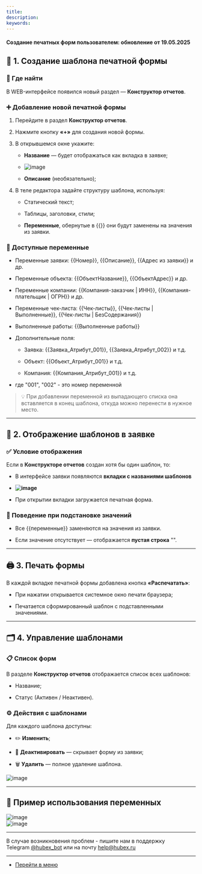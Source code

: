 ```yaml
---
title: 
description: 
keywords: 
---
```


#### Создание печатных форм пользователем: обновление от 19.05.2025
<html>
<meta charset="utf-8">

</html>
<body>
<h2 class="" data-start="100" data-end="140">🔧 1. Создание шаблона печатной формы</h2>
<h3 class="" data-start="142" data-end="158">📍 Где найти</h3>
<p class="" data-start="159" data-end="224">В WEB-интерфейсе появился новый раздел &mdash; <strong data-start="200" data-end="223">Конструктор отчетов</strong>.</p>
<h3 class="" data-start="226" data-end="263">➕ Добавление новой печатной формы</h3>
<ol data-start="264" data-end="766">
<li class="" data-start="264" data-end="310">
<p class="" data-start="267" data-end="310">Перейдите в раздел <strong data-start="286" data-end="309">Конструктор отчетов</strong>.</p>
</li>
<li class="" data-start="311" data-end="362">
<p class="" data-start="314" data-end="362">Нажмите кнопку <strong data-start="329" data-end="336">&laquo;+&raquo;</strong> для создания новой формы.</p>
</li>
<li class="" data-start="363" data-end="567">
<p class="" data-start="366" data-end="393">В открывшемся окне укажите:</p>
<ul data-start="397" data-end="567">
<li class="" data-start="397" data-end="454">
<p class="" data-start="399" data-end="454"><strong data-start="399" data-end="411">Название</strong> &mdash; будет отображаться как вкладка в заявке;</p>
</li>
<li class="" data-start="397" data-end="454"><a><img style="display: block; max-width: 100%; height: auto; margin: 0 auto;" src="https://i.ibb.co/k2rbc46F/image.jpg" alt="image" border="0" /></a></li>
<li class="" data-start="458" data-end="489">
<p class="" data-start="460" data-end="489"><strong data-start="460" data-end="472">Описание</strong> (необязательно);</p>
</li>
</ul>
</li>
<li class="" data-start="568" data-end="766">
<p class="" data-start="571" data-end="625">В теле редактора задайте структуру шаблона, используя:</p>
<ul data-start="629" data-end="766">
<li class="" data-start="629" data-end="649">
<p class="" data-start="631" data-end="649">Статический текст;</p>
</li>
<li class="" data-start="653" data-end="681">
<p class="" data-start="655" data-end="681">Таблицы, заголовки, стили;</p>
</li>
<li class="" data-start="685" data-end="766">
<p class="" data-start="687" data-end="766"><strong data-start="687" data-end="701">Переменные</strong>, обернутые в &#123;&#123;&#125;&#125; они будут заменены на значения из заявки.</p>
</li>
</ul>
</li>
</ol>
<h3 class="" data-start="768" data-end="795">🔄 Доступные переменные</h3>
<ul data-start="796" data-end="1370">
<li class="" data-start="796" data-end="873">
<p class="" data-start="798" data-end="873">Переменные заявки: &#123;&#123;Номер&#125;&#125;, &#123;&#123;Описание&#125;&#125;, &#123;&#123;Адрес из заявки&#125;&#125; и др.</p>
</li>
<li class="" data-start="874" data-end="941">
<p class="" data-start="876" data-end="941">Переменные объекта: &#123;&#123;ОбъектНазвание&#125;&#125;, &#123;&#123;ОбъектАдрес&#125;&#125; и др.</p>
</li>
<li class="" data-start="942" data-end="1034">
<p class="" data-start="944" data-end="1034">Переменные компании: &#123;&#123;Компания-заказчик | ИНН&#125;&#125;, &#123;&#123;Компания-плательщик | ОГРН&#125;&#125; и др.</p>
</li>
<li class="" data-start="1035" data-end="1138">
<p class="" data-start="1037" data-end="1138">Переменные чек-листа: &#123;&#123;Чек-листы&#125;&#125;, &#123;&#123;Чек-листы | Выполненные&#125;&#125;, &#123;&#123;Чек-листы | БезСодержания&#125;&#125;</p>
</li>
<li class="" data-start="1139" data-end="1185">
<p class="" data-start="1141" data-end="1185">Выполненные работы: &#123;&#123;Выполненные работы&#125;&#125;</p>
</li>
<li class="" data-start="1186" data-end="1370">
<p class="" data-start="1188" data-end="1208">Дополнительные поля:</p>
<ul data-start="1211" data-end="1370">
<li class="" data-start="1211" data-end="1278">
<p class="" data-start="1213" data-end="1278">Заявка: &#123;&#123;Заявка_Атрибут_001&#125;&#125;, &#123;&#123;Заявка_Атрибут_002&#125;&#125; и т.д.</p>
</li>
<li class="" data-start="1281" data-end="1322">
<p class="" data-start="1283" data-end="1322">Объект: &#123;&#123;Объект_Атрибут_001&#125;&#125; и т.д.</p>
</li>
<li class="" data-start="1325" data-end="1370">
<p class="" data-start="1327" data-end="1370">Компания: &#123;&#123;Компания_Атрибут_001&#125;&#125; и т.д.</p>
</li>
</ul>
</li>
<li>где "001", "002" - это номер переменной</li>
</ul>
<blockquote data-start="1372" data-end="1496">
<p class="" data-start="1374" data-end="1496">💡 При добавлении переменной из выпадающего списка она вставляется в конец шаблона, откуда можно перенести в нужное место.</p>
</blockquote>
<hr class="" data-start="1498" data-end="1501" />
<h2 class="" data-start="1503" data-end="1541">📄 2. Отображение шаблонов в заявке</h2>
<h3 class="" data-start="1543" data-end="1568">✅ Условие отображения</h3>
<p class="" data-start="1569" data-end="1632">Если в <strong data-start="1576" data-end="1600">Конструкторе отчетов</strong> создан хотя бы один шаблон, то:</p>
<ul data-start="1633" data-end="1819">
<li class="" data-start="1633" data-end="1768">
<p class="" data-start="1635" data-end="1768">В интерфейсе заявки появляются <strong data-start="1666" data-end="1699">вкладки с названиями шаблонов</strong></p>
</li>
<li class="" data-start="1633" data-end="1768"><strong data-start="1666" data-end="1699"><a><img style="display: block; max-width: 100%; height: auto; margin: 0 auto;" src="https://i.ibb.co/6R2HghK6/image.jpg" alt="image" border="0" /></a></strong></li>
</ul>
<ul data-start="1633" data-end="1819">
<li class="" data-start="1769" data-end="1819">
<p class="" data-start="1771" data-end="1819">При открытии вкладки загружается печатная форма.</p>
</li>
</ul>
<h3 class="" data-start="1821" data-end="1862">🔁 Поведение при подстановке значений</h3>
<ul data-start="1863" data-end="1986">
<li class="" data-start="1863" data-end="1919">
<p class="" data-start="1865" data-end="1919">Все &#123;&#123;переменные&#125;&#125; заменяются на значения из заявки.</p>
</li>
<li class="" data-start="1920" data-end="1986">
<p class="" data-start="1922" data-end="1986">Если значение отсутствует &mdash; отображается <strong data-start="1963" data-end="1980">пустая строка</strong> "".</p>
</li>
</ul>
<hr class="" data-start="1988" data-end="1991" />
<h2 class="" data-start="1993" data-end="2015">🖨️ 3. Печать формы</h2>
<p class="" data-start="2017" data-end="2084">В каждой вкладке печатной формы добавлена кнопка <strong data-start="2066" data-end="2083">&laquo;Распечатать&raquo;</strong>:</p>
<ul data-start="2085" data-end="2206">
<li class="" data-start="2085" data-end="2142">
<p class="" data-start="2087" data-end="2142">При нажатии открывается системное окно печати браузера;</p>
</li>
<li class="" data-start="2143" data-end="2206">
<p class="" data-start="2145" data-end="2206">Печатается сформированный шаблон с подставленными значениями.</p>
</li>
</ul>
<hr class="" data-start="2208" data-end="2211" />
<h2 class="" data-start="2213" data-end="2243">🗂️ 4. Управление шаблонами</h2>
<h3 class="" data-start="2245" data-end="2263">📋 Список форм</h3>
<p class="" data-start="2264" data-end="2332">В разделе <strong data-start="2274" data-end="2297">Конструктор отчетов</strong> отображается список всех шаблонов:</p>
<ul data-start="2333" data-end="2376">
<li class="" data-start="2333" data-end="2344">
<p class="" data-start="2335" data-end="2344">Название;</p>
</li>
<li class="" data-start="2345" data-end="2376">
<p class="" data-start="2347" data-end="2376">Статус (Активен / Неактивен).</p>
</li>
</ul>
<h3 class="" data-start="2378" data-end="2405">⚙️ Действия с шаблонами</h3>
<p class="" data-start="2406" data-end="2435">Для каждого шаблона доступны:</p>
<ul data-start="2436" data-end="2551">
<li class="" data-start="2436" data-end="2454">
<p class="" data-start="2438" data-end="2454">✏️ <strong data-start="2441" data-end="2453">Изменить</strong>;</p>
</li>
<li class="" data-start="2455" data-end="2506">
<p class="" data-start="2457" data-end="2506">📴 <strong data-start="2460" data-end="2478">Деактивировать</strong> &mdash; скрывает форму из заявки;</p>
</li>
<li class="" data-start="2507" data-end="2551">
<p class="" data-start="2509" data-end="2551">🗑️ <strong data-start="2513" data-end="2524">Удалить</strong> &mdash; полное удаление шаблона.</p>
</li>
</ul>
<div class="contain-inline-size rounded-md border-[0.5px] border-token-border-medium relative bg-token-sidebar-surface-primary">
<img style="display: block; max-width: 100%; height: auto; margin: 0 auto;" src="https://i.ibb.co/v4NZ14XY/image.jpg" alt="image" border="0">
</div>
<hr class="" data-start="2553" data-end="2556" />
<h2 class="" data-start="2558" data-end="2595">📌 Пример использования переменных</h2>
<div class="contain-inline-size rounded-md border-[0.5px] border-token-border-medium relative bg-token-sidebar-surface-primary">
<div><img style="display: block; max-width: 100%; height: auto; margin: 0 auto;" src="https://i.ibb.co/zhkwkV7h/image.jpg" alt="image" border="0" /></div>
<div><img style="display: block; max-width: 100%; height: auto; margin: 0 auto;" src="https://i.ibb.co/Cst49q4p/image.jpg" alt="image" border="0" /></div>
</div>
<hr class="" data-start="3160" data-end="3163" />
<p class="" data-start="3165" data-end="3344">В случае возникновения проблем - пишите нам в поддержку Telegram&nbsp;<a href="https://t.me/hubex_bot" target="_blank" rel="noopener">@hubex_bot</a>&nbsp;или на почту&nbsp;<a href="mailto:help@hubex.ru">help@hubex.ru</a></p>
</body>

____
- [Перейти в меню](http://wiki.hubex.ru)
